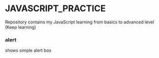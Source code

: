 # JAVASCRIPT_PRACTICE

Repository contains my JavaScript learning from basics to advanced level (Keep learning)

### alert

shows simple alert box

